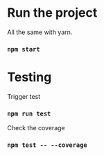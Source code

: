 # Run the project
All the same with yarn.

### `npm start`

# Testing

Trigger test
### `npm run test`

Check the coverage
### `npm test -- --coverage`


